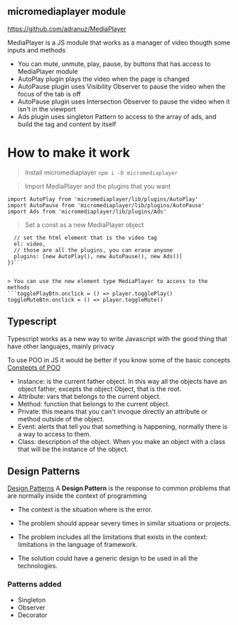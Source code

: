 ## micromediaplayer module

https://github.com/adranuz/MediaPlayer

MediaPlayer is a JS module that works as a manager of video thougth some inputs and methods
  - You can mute, unmute, play, pause, by buttons that has access to MediaPlayer module
  - AutoPlay plugin plays the video when the page is changed
  - AutoPause plugin uses Visibility Observer to pause the video when the focus of the tab is off
  - AutoPause plugin uses Intersection Observer to pause the video when it isn't in the viewport
  - Ads plugin uses singleton Pattern to access to the array of ads, and build the tag and content by itself

# How to make it work
> Install micromediaplayer
`npm i -D micromediaplayer`

> Import MediaPlayer and the plugins that you want
```import MediaPlayer from 'micromediaplayer/lib/MediaPlayer'
import AutoPlay from 'micromediaplayer/lib/plugins/AutoPlay'
import AutoPause from 'micromediaplayer/lib/plugins/AutoPause'
import Ads from 'micromediaplayer/lib/plugins/Ads'
```

> Set a const as a new MediaPlayer object
```const player = new MediaPlayer({ 
  // set the html element that is the video tag
  el: video, 
  // those are all the plugins, you can erase anyone 
  plugins: [new AutoPlay(), new AutoPause(), new Ads()] 
})```


> You can use the new element type MediaPlayer to access to the methods
```togglePlayBtn.onclick = () => player.togglePlay()
toggleMuteBtn.onclick = () => player.toggleMute()
```

## Typescript

Typescript works as a new way to write Javascript with the good thing that have other languajes, mainly privacy

To use POO in JS it would be better if you know some of the basic concepts 
[Constepts of POO](http://www.upv.es/amiga/43.htm) 

- Instance: is the current father object. In this way all the objects have an object father, excepts the object Object, that is the root.
- Attribute: vars that belongs to the current object.
- Method: function that belongs to the current object.
- Private: this means that you can't invoque directly an attribute or method outside of the object.
- Event: alerts that tell you that something is happening, normally there is a way to access to them.
- Class: description of the object. When you make an object with a class that will be the instance of the object.

## Design Patterns 
[Design Patterns](https://sourcemaking.com/design_patterns/creational_patterns)
A **Design Pattern** is the response to common problems that are normally inside the context of programming
- The context is the situation where is the error.
- The problem should appear severy times in similar situations or projects.

- The problem includes all the limitations that exists in the context: limitations in the language of framework.

- The solution could have a generic design to be used in all the technologies.


### Patterns added
- Singleton
- Observer
- Decorator

